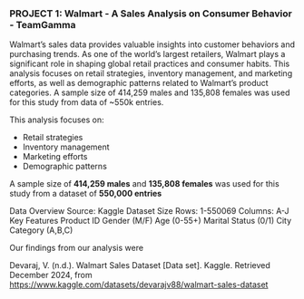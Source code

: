### PROJECT 1: Walmart - A Sales Analysis on Consumer Behavior - TeamGamma ###

Walmart’s sales data provides valuable insights into customer behaviors and purchasing trends. As one of the world’s largest retailers, Walmart plays a significant role in shaping global retail practices and consumer habits. This analysis focuses on retail strategies, inventory management, and marketing efforts, as well as demographic patterns related to Walmart’s product categories. A sample size of 414,259 males and 135,808 females was used for this study from data of ~550k entries.

This analysis focuses on:
- Retail strategies
- Inventory management
- Marketing efforts
- Demographic patterns

A sample size of **414,259 males** and **135,808 females** was used for this study from a dataset of **550,000 entries**

Data Overview
Source: Kaggle 
Dataset Size
Rows: 1-550069
Columns: A-J
Key Features
Product ID 
Gender (M/F)
Age (0-55+)
Marital Status (0/1)
City Category (A,B,C)

Our findings from our analysis were 


Devaraj, V. (n.d.). Walmart Sales Dataset [Data set]. Kaggle. Retrieved December 2024, from https://www.kaggle.com/datasets/devarajv88/walmart-sales-dataset
